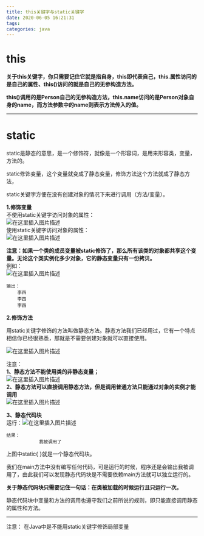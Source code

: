 ```yaml
---
title: this关键字与static关键字
date: 2020-06-05 16:21:31
tags: 
categories: java
---
```


<!--more-->

# this

**关于this关键字，你只需要记住它就是指自身，this即代表自己，this.属性访问的是自己的属性、this\(\)访问的就是自己的无参构造方法。**

**this\(\)调用的是Person自己的无参构造方法，this.name访问的是Person对象自身的name，而方法参数中的name则表示方法传入的值。**

---

# static

static是静态的意思，是一个修饰符，就像是一个形容词，是用来形容类，变量，方法的。

static修饰变量，这个变量就变成了静态变量，修饰方法这个方法就成了静态方法，

static关键字方便在没有创建对象的情况下来进行调用（方法/变量）。

**1.修饰变量**  
不使用static关键字访问对象的属性：  
![在这里插入图片描述](https://img-blog.csdnimg.cn/20200605162548380.png?x-oss-process=image/watermark,type_ZmFuZ3poZW5naGVpdGk,shadow_10,text_aHR0cHM6Ly9ibG9nLmNzZG4ubmV0L3FxXzIxMDQwNTU5,size_16,color_FFFFFF,t_70)  
使用static关键字访问对象的属性：  
![在这里插入图片描述](https://img-blog.csdnimg.cn/20200605162604215.png?x-oss-process=image/watermark,type_ZmFuZ3poZW5naGVpdGk,shadow_10,text_aHR0cHM6Ly9ibG9nLmNzZG4ubmV0L3FxXzIxMDQwNTU5,size_16,color_FFFFFF,t_70)

**注意：如果一个类的成员变量被static修饰了，那么所有该类的对象都共享这个变量。无论这个类实例化多少对象，它的静态变量只有一份拷贝。**  
例如：  
![在这里插入图片描述](https://img-blog.csdnimg.cn/20200605162719685.png?x-oss-process=image/watermark,type_ZmFuZ3poZW5naGVpdGk,shadow_10,text_aHR0cHM6Ly9ibG9nLmNzZG4ubmV0L3FxXzIxMDQwNTU5,size_16,color_FFFFFF,t_70)

```
输出：
	李四
	李四
	李四
```

**2.修饰方法**

用static关键字修饰的方法叫做静态方法。静态方法我们已经用过，它有一个特点相信你已经很熟悉，那就是不需要创建对象就可以直接使用。

![在这里插入图片描述](https://img-blog.csdnimg.cn/2020060516282325.png?x-oss-process=image/watermark,type_ZmFuZ3poZW5naGVpdGk,shadow_10,text_aHR0cHM6Ly9ibG9nLmNzZG4ubmV0L3FxXzIxMDQwNTU5,size_16,color_FFFFFF,t_70)

注意：  
**1、静态方法不能使用类的非静态变量；**  
![在这里插入图片描述](https://img-blog.csdnimg.cn/20200605162856287.png?x-oss-process=image/watermark,type_ZmFuZ3poZW5naGVpdGk,shadow_10,text_aHR0cHM6Ly9ibG9nLmNzZG4ubmV0L3FxXzIxMDQwNTU5,size_16,color_FFFFFF,t_70)  
**2、静态方法可以直接调用静态方法，但是调用普通方法只能通过对象的实例才能调用**  
![在这里插入图片描述](https://img-blog.csdnimg.cn/20200605162926342.png?x-oss-process=image/watermark,type_ZmFuZ3poZW5naGVpdGk,shadow_10,text_aHR0cHM6Ly9ibG9nLmNzZG4ubmV0L3FxXzIxMDQwNTU5,size_16,color_FFFFFF,t_70)

**3、静态代码块**  
运行：![在这里插入图片描述](https://img-blog.csdnimg.cn/20200605162953796.png?x-oss-process=image/watermark,type_ZmFuZ3poZW5naGVpdGk,shadow_10,text_aHR0cHM6Ly9ibG9nLmNzZG4ubmV0L3FxXzIxMDQwNTU5,size_16,color_FFFFFF,t_70)

```
结果：
			我被调用了
```

上图中static\{ \}就是一个静态代码块。

我们在main方法中没有编写任何代码，可是运行的时候，程序还是会输出我被调用了，由此我们可以发现静态代码块是不需要依赖main方法就可以独立运行的。

**关于静态代码块只需要记住一句话：在类被加载的时候运行且只运行一次。**

静态代码块中变量和方法的调用也遵守我们之前所说的规则，即只能直接调用静态的属性和方法。

---

注意： 在Java中是不能用static关键字修饰局部变量